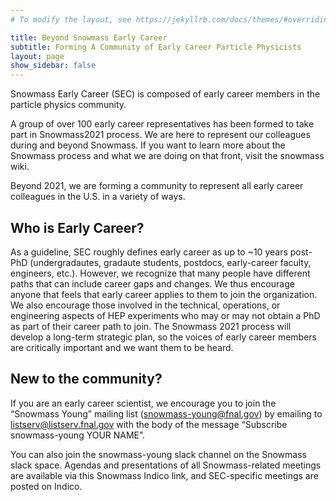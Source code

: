 ```yaml
---
# To modify the layout, see https://jekyllrb.com/docs/themes/#overriding-theme-defaults

title: Beyond Snowmass Early Career
subtitle: Forming A Community of Early Career Particle Physicists
layout: page
show_sidebar: false
---
```


Snowmass Early Career (SEC) is composed of early career members in the particle physics community. 

A group of over 100 early career representatives has been formed to take part in Snowmass2021 process. We are here to represent our colleagues during and beyond Snowmass. If you want to learn more about the Snowmass process and what we are doing on that front, visit the snowmass wiki.

Beyond 2021, we are forming a community to represent all early career colleagues in the U.S. in a variety of ways. 


## Who is Early Career?
As a guideline, SEC roughly defines early career as up to ~10 years post-PhD (undergradautes, gradaute students, postdocs, early-career faculty, engineers, etc.). However, we recognize that many people have different paths that can include career gaps and changes. We thus encourage anyone that feels that early career applies to them to join the organization. We also encourage those involved in the technical, operations, or engineering aspects of HEP experiments who may or may not obtain a PhD as part of their career path to join. The Snowmass 2021 process will develop a long-term strategic plan, so the voices of early career members are critically important and we want them to be heard.


## New to the community? 
If you are an early career scientist, we encourage you to join the “Snowmass Young” mailing list (snowmass-young@fnal.gov) 
by emailing to listserv@listserv.fnal.gov with the body of the message “Subscribe snowmass-young YOUR NAME”. 

You can also join the snowmass-young slack channel on the Snowmass slack space. Agendas and presentations of all Snowmass-related 
meetings are available via this Snowmass Indico link, and SEC-specific meetings are posted on Indico.




